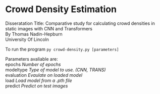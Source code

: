 # Crowd Density Estimation
Disseratation Title: Comparative study for calculating crowd densities in static images with CNN and Transformers  
By Thomas Nadin-Hepburn  
University Of Lincoln

To run the program ``py crowd-density.py [parameters]``

Parameters avaliable are:  
epochs  *Number of epochs*  
modeltype  *Type of model to use. (CNN, TRANS)*  
evaluation  *Evaulate on loaded model*  
load  *Load model from a .pth file*  
predict  *Predict on test images*  
